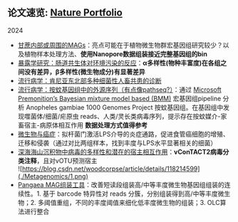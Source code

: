 


## 论文速览: [Nature Portfolio](https://www.nature.com/subjects/metagenomics)

2024

* [甘蔗内部或周围的MAGs](https://www.nature.com/articles/s41597-024-03379-w)：亮点可能在于植物微生物群宏基因组研究较少？以及植物样本处理方法、**使用Nanopore数据组装接近完整基因组的bin**
* [暴露学研究：肠道共生体对环境污染的反应](https://www.nature.com/articles/s41467-024-48739-7)：**α多样性(物种丰富度)在各组之间没有差异，β多样性(微生物成分)有显著差异**
* [流行病学：肯尼亚东北部多种细菌性人畜共患的诊断](https://www.nature.com/articles/s41598-024-62714-8)
* [流行病学：按蚊基因组中的外源序列（有点像pathseq?）](https://www.nature.com/articles/s42003-024-06337-9)：通过 [Microsoft Premonition’s Bayesian mixture model based (BMM)](http://microsoft.com/premonition) 宏基因组pipeline 分析 Anopheles gambiae 1000 Genomes Project 按蚊基因组。在基因组中发现噬菌体/细菌/疟原虫 reads、人类/灵长类病毒序列，提示存在按蚊媒介-家畜宿主-病原体相互作用 **数据处理方式值得参考**
* [微生物与癌症](https://www.nature.com/articles/s41598-024-63774-6)：拟杆菌门激活LPS介导的炎症通路，促进食管癌细胞的增殖、迁移和侵袭（通过对比两组样本，找到丰度与LPS水平显著相关的细菌）
* [深海海山沉积物中病毒的多样性和潜在的宿主相互作用](https://www.nature.com/articles/s41467-024-47600-1)：**vConTACT2病毒分类注释**，且对vOTU预测宿主     
![https://blog.csdn.net/woodcorpse/article/details/118214599](./Metagenomics/1.png)  
* [Pangaea MAG组装工具](https://www.nature.com/articles/s41467-024-49060-z)：改善短读段组装高/中等丰度微生物基因组组装的连续性。1. 基于 barcode 特异性对 reads 分簇，分别组装得到高/中等丰度微生物；2. 多阈值重组，不同的丰度阈值来细化低丰度微生物的组装；3. OLC算法进行整合




